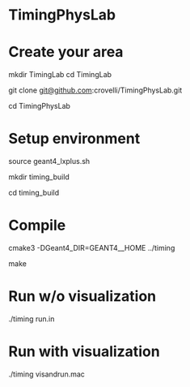 # TimingPhysLab

# Create your area
mkdir TimingLab
cd TimingLab

git clone git@github.com:crovelli/TimingPhysLab.git

cd TimingPhysLab

# Setup environment 
source geant4_lxplus.sh

mkdir timing_build

cd timing_build

# Compile
cmake3 -DGeant4_DIR=GEANT4__HOME ../timing

make

# Run w/o visualization
./timing run.in

# Run with visualization
./timing visandrun.mac
